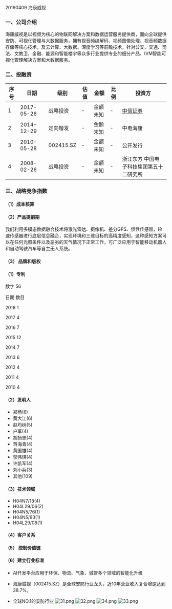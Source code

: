 20190409  海康威视

### 一、公司介绍

海康威视是以视频为核心的物联网解决方案和数据运营服务提供商，面向全球提供安防、可视化管理与大数据服务，拥有视音频编解码、视频图像处理、视音频数据存储等核心技术，及云计算、大数据、深度学习等前瞻技术，针对公安、交通、司法、文教卫、金融、能源和智能楼宇等众多行业提供专业的细分产品、IVM智能可视化管理解决方案和大数据服务。

### 二、投融资

| 序号 | 日期       | 级别      | 估值 | 金额     | 比例 | 投资方                                                       |
| ---- | ---------- | --------- | ---- | -------- | ---- | ------------------------------------------------------------ |
| 1    | 2017-05-26 | 战略投资  | -    | 金额未知 | -    | [中信证券](https://www.qichacha.com/company_investor?companykey=47e8760382f7462a4ad889f3c0e2729a&companyname=%E6%9D%AD%E5%B7%9E%E6%B5%B7%E5%BA%B7%E5%A8%81%E8%A7%86%E6%95%B0%E5%AD%97%E6%8A%80%E6%9C%AF%E8%82%A1%E4%BB%BD%E6%9C%89%E9%99%90%E5%85%AC%E5%8F%B8&id=958adb57686c2fdec5796398de5f317a) |
| 2    | 2014-12-29 | 定向增发  | -    | 金额未知 | -    | 中电海康                                                     |
| 3    | 2010-05-28 | 002415.SZ | -    | 金额未知 | -    | 公开发行                                                     |
| 4    | 2008-02-26 | 战略投资  | -    | 金额未知 | -    | 浙江东方 中国电子科技集团第五十二研究所                      |



### 三、战略竞争指数

#### （1）成本核算

#### （2）产品提前期

我们利用多模态数据融合技术将激光雷达、摄像机、差分GPS、惯性传感器，轮速传感器进行底层信息融合，实现环境和三维目标的高精度感知，这种感知方案可以在任何光照条件以及恶劣的天气情况下正常工作，可广泛应用于智能移动机器人和自动驾驶汽车等自主无人系统。




#### （3） 品牌和版权

#### （1）专利

数字  56

日期   数目

2018    1

2017    4

2016     7

2015    12

2014    7

2013    6

2012    4

2011    4

2010    4

#### （2）发明人

- 郑杨(6)
- 黄大江(6)
- 赵均树(5)
- 户军(4)
- 胡扬忠(4)
- 蒋海青(4)
- 黄国雄(4)
- 邬伟琪(4)
- 许凯军(4)
- 刘小兵(3)
- 其他(109)

#### （3）技术领域

- H04N7/18(4)
- H04L29/06(2)
- H04N5/76(1)
- H04N5/93(1)
- H04L29/08(1)

#### （4）客户关系

#### （5） 控制价值链

#### （6）建立行业标准

* AI开发平台应用于环保、物流、气象、城管多个领域的智能化升级

* 海康威视（002415.SZ）是全球安防行业龙头，近10年营业收入复合增速达到38.7%。

* 全球NO.1的安防行业
![31.png](https://i.loli.net/2019/04/09/5cacc01c0ca68.png)
![32.png](https://i.loli.net/2019/04/09/5cacc01c0f37e.png)
![34.png](https://i.loli.net/2019/04/09/5cacc01ca5142.png)
![33.png](https://i.loli.net/2019/04/09/5cacc01ca7452.png)


  



